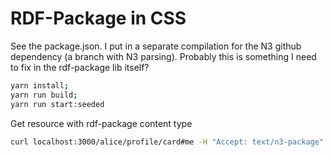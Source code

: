 # RDF-Package in CSS

See the package.json. I put in a separate compilation for the N3 github dependency (a branch with N3 parsing).
Probably this is something I need to fix in the rdf-package lib itself? 


```bash
yarn install;
yarn run build;
yarn run start:seeded
```

Get resource with rdf-package content type
```bash
curl localhost:3000/alice/profile/card#me -H "Accept: text/n3-package"

```